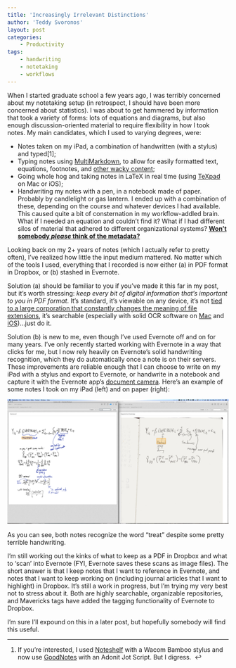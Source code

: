 ```yaml
---
title: 'Increasingly Irrelevant Distinctions'
author: 'Teddy Svoronos'
layout: post
categories:
    - Productivity
tags:
    - handwriting
    - notetaking
    - workflows
---
```


When I started graduate school a few years ago, I was terribly concerned about my notetaking setup (in retrospect, I should have been more concerned about statistics). I was about to get hammered by information that took a variety of forms: lots of equations and diagrams, but also enough discussion-oriented material to require flexibility in how I took notes. My main candidates, which I used to varying degrees, were:

* Notes taken on my iPad, a combination of handwritten (with a stylus) and typed[1];
* Typing notes using [MultiMarkdown](http://fletcherpenney.net/multimarkdown/), to allow for easily formatted text, equations, footnotes, and [other wacky content](https://github.com/fletcher/MultiMarkdown/wiki/MultiMarkdown-Syntax-Guide);
* Going whole hog and taking notes in LaTeX in real time (using [TeXpad](https://www.texpadapp.com/) on Mac or iOS);
* Handwriting my notes with a pen, in a notebook made of paper. Probably by candlelight or gas lantern.
I ended up with a combination of these, depending on the course and whatever devices I had available. This caused quite a bit of consternation in my workflow-addled brain. What if I needed an equation and couldn’t find it? What if I had different silos of material that adhered to different organizational systems? **[Won’t somebody _please_ think of the metadata?](http://www.youtube.com/watch?v=Qh2sWSVRrmo&feature=kp)**


Looking back on my 2+ years of notes (which I actually refer to pretty often), I’ve realized how little the input medium mattered. No matter which of the tools I used, everything that I recorded is now either (a) in PDF format in Dropbox, or (b) stashed in Evernote.

Solution (a) should be familiar to you if you’ve made it this far in my post, but it’s worth stressing: _keep every bit of digital information that’s important to you in PDF format_. It’s standard, it’s viewable on any device, it’s not [tied to a large corporation that constantly changes the meaning of file extensions](http://en.wikipedia.org/wiki/List_of_Microsoft_Office_filename_extensions), it’s searchable (especially with solid OCR software on [Mac](http://smilesoftware.com/PDFpen/index.html) and [iOS](http://smilesoftware.com/PDFpen/Scan/index.html))…just do it.

Solution (b) is new to me, even though I’ve used Evernote off and on for many years. I’ve only recently started working with Evernote in a way that clicks for me, but I now rely heavily on Evernote’s solid handwriting recognition, which they do automatically once a note is on their servers. These improvements are reliable enough that I can choose to write on my iPad with a stylus and export to Evernote, or handwrite in a notebook and capture it with the Evernote app’s [document camera](http://www.christopher-mayo.com/?p=876). Here’s an example of some notes I took on my iPad (left) and on paper (right):

![](/assets/img/2014-05-evernote-handwriting-recognition.png)

As you can see, both notes recognize the word “treat” despite some pretty terrible handwriting.

I’m still working out the kinks of what to keep as a PDF in Dropbox and what to ‘scan’ into Evernote (FYI, Evernote saves these scans as image files). The short answer is that I keep notes that I want to reference in Evernote, and notes that I want to keep working on (including journal articles that I want to highlight) in Dropbox. It’s still a work in progress, but I’m trying my very best not to stress about it. Both are highly searchable, organizable repositories, and Mavericks tags have added the tagging functionality of Evernote to Dropbox.

I’m sure I’ll expound on this in a later post, but hopefully somebody will find this useful.
* * *

  1. If you’re interested, I used [Noteshelf](http://www.fluidtouch.biz/noteshelf/) with a Wacom Bamboo stylus and now use [GoodNotes](http://www.goodnotesapp.com/) with an Adonit Jot Script. But I digress.  ↩
